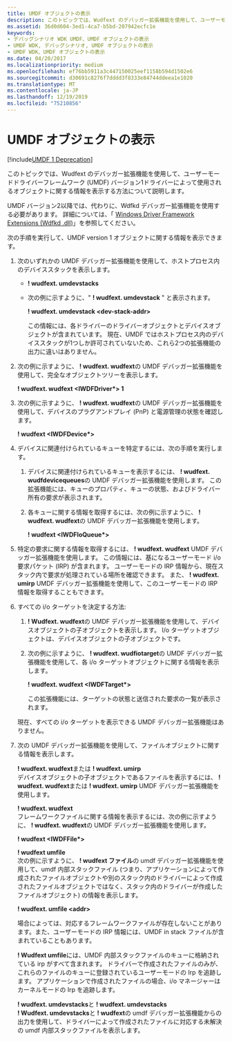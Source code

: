 ```yaml
---
title: UMDF オブジェクトの表示
description: このトピックでは、Wudfext のデバッガー拡張機能を使用して、ユーザーモードドライバーフレームワーク (UMDF) バージョン1ドライバーによって使用されるオブジェクトに関する情報を表示する方法について説明します。
ms.assetid: 36d0d604-3ed1-4ca7-b5bd-207942ecfc1e
keywords:
- デバッグシナリオ WDK UMDF、UMDF オブジェクトの表示
- UMDF WDK, デバッグシナリオ, UMDF オブジェクトの表示
- UMDF WDK、UMDF オブジェクトの表示
ms.date: 04/20/2017
ms.localizationpriority: medium
ms.openlocfilehash: ef76bb5911a3c447150025eef1158b594d1502e6
ms.sourcegitcommit: d30691c8276f7dddd3f8333e84744ddeea1e1020
ms.translationtype: MT
ms.contentlocale: ja-JP
ms.lasthandoff: 12/19/2019
ms.locfileid: "75210856"
---
```

# <a name="viewing-umdf-objects"></a>UMDF オブジェクトの表示

[!include[UMDF 1 Deprecation](../includes/umdf-1-deprecation.md)]

このトピックでは、Wudfext のデバッガー拡張機能を使用して、ユーザーモードドライバーフレームワーク (UMDF) バージョン1ドライバーによって使用されるオブジェクトに関する情報を表示する方法について説明します。

UMDF バージョン2以降では、代わりに、Wdfkd デバッガー拡張機能を使用する必要があります。 詳細については、「 [Windows Driver Framework Extensions (Wdfkd .dll)](https://docs.microsoft.com/windows-hardware/drivers/debugger/kernel-mode-driver-framework-extensions--wdfkd-dll-)」を参照してください。

次の手順を実行して、UMDF version 1 オブジェクトに関する情報を表示できます。

1.  次のいずれかの UMDF デバッガー拡張機能を使用して、ホストプロセス内のデバイススタックを表示します。
    -   **! wudfext. umdevstacks**
    -   次の例に示すように、" **! wudfext. umdevstack** " と表示されます。

        **! wudfext. umdevstack &lt;dev-stack-addr&gt;**

        この情報には、各ドライバーのドライバーオブジェクトとデバイスオブジェクトが含まれています。 現在、UMDF ではホストプロセス内のデバイススタックが1つしか許可されていないため、これら2つの拡張機能の出力に違いはありません。

2.  次の例に示すように、 **! wudfext. wudfext**の UMDF デバッガー拡張機能を使用して、完全なオブジェクトツリーを表示します。

    **! wudfext. wudfext &lt;IWDFDriver\*&gt; 1**

3.  次の例に示すように、 **! wudfext. wudfext**の UMDF デバッガー拡張機能を使用して、デバイスのプラグアンドプレイ (PnP) と電源管理の状態を確認します。

    **! wudfext &lt;IWDFDevice\*&gt;**

4.  デバイスに関連付けられているキューを特定するには、次の手順を実行します。
    1.  デバイスに関連付けられているキューを表示するには、 **! wudfext. wudfdevicequeues**の UMDF デバッガー拡張機能を使用します。 この拡張機能には、キューのプロパティ、キューの状態、およびドライバー所有の要求が表示されます。
    2.  各キューに関する情報を取得するには、次の例に示すように、 **! wudfext. wudfext**の UMDF デバッガー拡張機能を使用します。

        **! wudfext &lt;IWDFIoQueue\*&gt;**

5.  特定の要求に関する情報を取得するには、 **! wudfext. wudfext** UMDF デバッガー拡張機能を使用します。 この情報には、基になるユーザーモード i/o 要求パケット (IRP) が含まれます。 ユーザーモードの IRP 情報から、現在スタック内で要求が処理されている場所を確認できます。 また、 **! wudfext. umirp** UMDF デバッガー拡張機能を使用して、このユーザーモードの IRP 情報を取得することもできます。

6.  すべての i/o ターゲットを決定する方法:

    1.  **! Wudfext. wudfext**の UMDF デバッガー拡張機能を使用して、デバイスオブジェクトの子オブジェクトを表示します。 I/o ターゲットオブジェクトは、デバイスオブジェクトの子オブジェクトです。
    2.  次の例に示すように、 **! wudfext. wudfiotarget**の UMDF デバッガー拡張機能を使用して、各 i/o ターゲットオブジェクトに関する情報を表示します。

        **! wudfext. wudfext &lt;IWDFTarget\*&gt;**

        この拡張機能には、ターゲットの状態と送信された要求の一覧が表示されます。

    現在、すべての i/o ターゲットを表示できる UMDF デバッガー拡張機能はありません。

7.  次の UMDF デバッガー拡張機能を使用して、ファイルオブジェクトに関する情報を表示します。

    <a href="" id="-wudfext-wudfrequest-or--wudfext-umirp"></a>**! wudfext. wudfext**または **! wudfext. umirp**  
    デバイスオブジェクトの子オブジェクトであるファイルを表示するには、 **! wudfext. wudfext**または **! wudfext. umirp** UMDF デバッガー拡張機能を使用します。

    <a href="" id="-wudfext-wudffile"></a>**! wudfext. wudfext**  
    フレームワークファイルに関する情報を表示するには、次の例に示すように、 **! wudfext. wudfext**の UMDF デバッガー拡張機能を使用します。

    **! wudfext &lt;IWDFFile\*&gt;**

    <a href="" id="-wudfext-umfile"></a>**! wudfext umfile**  
    次の例に示すように、 **! wudfext ファイル**の umdf デバッガー拡張機能を使用して、umdf 内部スタックファイル (つまり、アプリケーションによって作成されたファイルオブジェクトや別のスタック内のドライバーによって作成されたファイルオブジェクトではなく、スタック内のドライバーが作成したファイルオブジェクト) の情報を表示します。

    **! wudfext. umfile &lt;addr&gt;**

    場合によっては、対応するフレームワークファイルが存在しないことがあります。また、ユーザーモードの IRP 情報には、UMDF in stack ファイルが含まれていることもあります。

    **! Wudfext umfile**には、UMDF 内部スタックファイルのキューに格納されている irp がすべて含まれます。 ドライバーで作成されたファイルのみが、これらのファイルのキューに登録されているユーザーモードの Irp を追跡します。 アプリケーションで作成されたファイルの場合、i/o マネージャーはカーネルモードの Irp を追跡します。

    <a href="" id="-wudfext-umdevstacks-and--wudfext-umdevstack"></a>**! wudfext. umdevstacks**と **! wudfext. umdevstacks**  
    **! Wudfext. umdevstacks**と **! wudfext**の umdf デバッガー拡張機能からの出力を使用して、ドライバーによって作成されたファイルに対応する未解決の umdf 内部スタックファイルを表示します。

 

 






